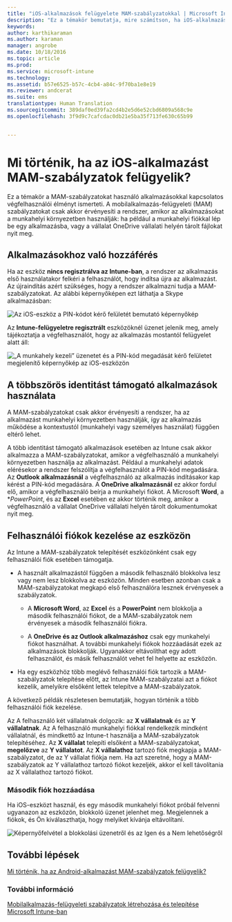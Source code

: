 ```yaml
---
title: "iOS-alkalmazások felügyelete MAM-szabályzatokkal | Microsoft Intune"
description: "Ez a témakör bemutatja, mire számítson, ha iOS-alkalmazását mobilalkalmazás-felügyeleti szabályzatok felügyelik."
keywords: 
author: karthikaraman
ms.author: karaman
manager: angrobe
ms.date: 10/18/2016
ms.topic: article
ms.prod: 
ms.service: microsoft-intune
ms.technology: 
ms.assetid: b57e6525-b57c-4cb4-a84c-9f70ba1e8e19
ms.reviewer: andcerat
ms.suite: ems
translationtype: Human Translation
ms.sourcegitcommit: 389daf0ed39fa2cd4b2e5d6e52cbd6809a568c9e
ms.openlocfilehash: 3f9d9c7cafcdac0db21e5ba35f713fe630c65b99


---
```


# Mi történik, ha az iOS-alkalmazást MAM-szabályzatok felügyelik?
 Ez a témakör a MAM-szabályzatokat használó alkalmazásokkal kapcsolatos végfelhasználói élményt ismerteti. A mobilalkalmazás-felügyeleti (MAM) szabályzatokat csak akkor érvényesíti a rendszer, amikor az alkalmazásokat a munkahelyi környezetben használják: ha például a munkahelyi fiókkal lép be egy alkalmazásba, vagy a vállalat OneDrive vállalati helyén tárolt fájlokat nyit meg.
##  Alkalmazásokhoz való hozzáférés

Ha az eszköz **nincs regisztrálva az Intune-ban**, a rendszer az alkalmazás első használatakor felkéri a felhasználót, hogy indítsa újra az alkalmazást.  Az újraindítás azért szükséges, hogy a rendszer alkalmazni tudja a MAM-szabályzatokat. Az alábbi képernyőképen ezt láthatja a Skype alkalmazásban:


![Az iOS-eszköz a PIN-kódot kérő felületét bemutató képernyőkép](../media/appmanagement/iOS_AppPINPrompt.png)

Az **Intune-felügyeletre regisztrált** eszközöknél üzenet jelenik meg, amely tájékoztatja a végfelhasználót, hogy az alkalmazás mostantól felügyelet alatt áll:

![„A munkahely kezeli” üzenetet és a PIN-kód megadását kérő felületet megjelenítő képernyőkép az iOS-eszközön](../media/appmanagement/ios-managed-devices-pin-prompt.png)

##  A többszörös identitást támogató alkalmazások használata

A MAM-szabályzatokat csak akkor érvényesíti a rendszer, ha az alkalmazást munkahelyi környezetben használják, így az alkalmazás működése a kontextustól (munkahelyi vagy személyes használat) függően eltérő lehet.  

A több identitást támogató alkalmazások esetében az Intune csak akkor alkalmazza a MAM-szabályzatokat, amikor a végfelhasználó a munkahelyi környezetben használja az alkalmazást.  Például a munkahelyi adatok elérésekor a rendszer felszólítja a végfelhasználót a PIN-kód megadására.  Az **Outlook alkalmazásnál** a végfelhasználó az alkalmazás indításakor kap kérést a PIN-kód megadására. A **OneDrive alkalmazásnál** ez akkor fordul elő, amikor a végfelhasználó beírja a munkahelyi fiókot.  A Microsoft **Word**, a **PowerPoint*, és az **Excel** esetében ez akkor történik meg, amikor a végfelhasználó a vállalat OneDrive vállalati helyén tárolt dokumentumokat nyit meg.
##  Felhasználói fiókok kezelése az eszközön

Az Intune a MAM-szabályzatok telepítését eszközönként csak egy felhasználói fiók esetében támogatja.

* A használt alkalmazástól függően a második felhasználó blokkolva lesz vagy nem lesz blokkolva az eszközön. Minden esetben azonban csak a MAM-szabályzatokat megkapó első felhasználóra lesznek érvényesek a szabályzatok.
  * A **Microsoft Word**, az **Excel** és a **PowerPoint** nem blokkolja a második felhasználói fiókot, de a MAM-szabályzatok nem érvényesek a második felhasználói fiókra.  

  * A **OneDrive és az Outlook alkalmazáshoz** csak egy munkahelyi fiókot használhat.  A további munkahelyi fiókok hozzáadását ezek az alkalmazások blokkolják.  Ugyanakkor eltávolíthat egy adott felhasználót, és másik felhasználót vehet fel helyette az eszközön.

* Ha egy eszközhöz több meglévő felhasználói fiók tartozik a MAM-szabályzatok telepítése előtt, az Intune MAM-szabályzatai azt a fiókot kezelik, amelyikre elsőként lettek telepítve a MAM-szabályzatok.


A következő példák részletesen bemutatják, hogyan történik a több felhasználói fiók kezelése.

Az A felhasználó két vállalatnak dolgozik: az **X vállalatnak** és az **Y vállalatnak**. Az A felhasználó munkahelyi fiókkal rendelkezik mindként vállalatnál, és mindkettő az Intune-t használja a MAM-szabályzatok telepítéséhez. Az **X vállalat** telepíti elsőként a MAM-szabályzatokat, **megelőzve** az **Y vállalatot**. Az **X vállalathoz** tartozó fiók megkapja a MAM-szabályzatot, de az Y vállalat fiókja nem. Ha azt szeretné, hogy a MAM-szabályzatok az Y vállalathoz tartozó fiókot kezeljék, akkor el kell távolítania az X vállalathoz tartozó fiókot.
### Második fiók hozzáadása

Ha iOS-eszközt használ, és egy második munkahelyi fiókot próbál felvenni ugyanazon az eszközön, blokkoló üzenet jelenhet meg.  Megjelennek a fiókok, és Ön kiválaszthatja, hogy melyiket kívánja eltávolítani.

![Képernyőfelvétel a blokkolási üzenetről és az Igen és a Nem lehetőségről](../media/AppManagement/iOS_SwitchUser.PNG)
## További lépések
[Mi történik, ha az Android-alkalmazást MAM-szabályzatok felügyelik?](user-experience-for-mam-enabled-android-apps-with-microsoft-intune.md)
### További információ
[Mobilalkalmazás-felügyeleti szabályzatok létrehozása és telepítése Microsoft Intune-ban](create-and-deploy-mobile-app-management-policies-with-microsoft-intune.md)



<!--HONumber=Oct16_HO3-->


